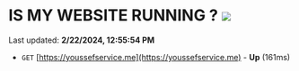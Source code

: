 # IS MY WEBSITE RUNNING ? [![](https://img.shields.io/static/v1?label=Sponsor&message=%E2%9D%A4&logo=GitHub&color=%23fe8e86)](https://github.com/sponsors/<username>)

Last updated: **2/22/2024, 12:55:54 PM**

- `GET` [https://youssefservice.me](https://youssefservice.me) - **Up** (161ms)
